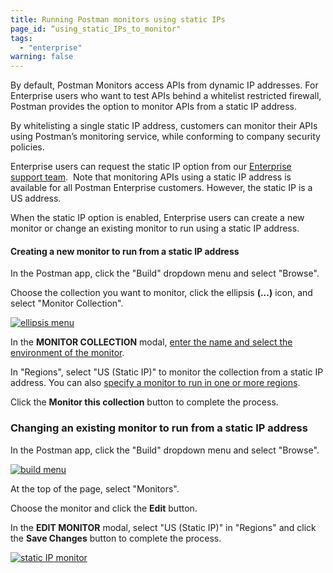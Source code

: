 ```yaml
---
title: Running Postman monitors using static IPs
page_id: “using_static_IPs_to_monitor"
tags: 
  - "enterprise"
warning: false
---
```


By default, Postman Monitors access APIs from dynamic IP addresses. For Enterprise users who want to test APIs behind a whitelist restricted firewall, Postman provides the option to monitor APIs from a static IP address. 

By whitelisting a single static IP address, customers can monitor their APIs using Postman’s monitoring service, while conforming to company security policies. 

Enterprise users can request the static IP option from our [Enterprise support team](http://pages.getpostman.com/Enterprise-Sales_Contact-Us.html).  Note that monitoring APIs using a static IP address is available for all Postman Enterprise customers. However, the static IP is a US address.

When the static IP option is enabled, Enterprise users can create a new monitor or change an existing monitor to run using a static IP address.

#### Creating a new monitor to run from a static IP address

In the Postman app, click the "Build" dropdown menu and select "Browse". 

Choose the collection you want to monitor, click the ellipsis **(...)** icon, and select "Monitor Collection". 

[![ellipsis menu](https://s3.amazonaws.com/postman-static-getpostman-com/postman-docs/ENT-mock-collection2.png)](https://s3.amazonaws.com/postman-static-getpostman-com/postman-docs/ENT-mock-collection2.png)

In the **MONITOR COLLECTION** modal, [enter the name and select the environment of the monitor](/docs/v6/postman/monitors/setting_up_monitor).  

In "Regions", select "US (Static IP)" to monitor the collection from a static IP address. You can also [specify a monitor to run in one or more regions](/docs/v6/postman/monitors/setting_up_monitor). 

Click the **Monitor this collection** button to complete the process.

### Changing an existing monitor to run from a static IP address

In the Postman app, click the "Build" dropdown menu and select "Browse".

[![build menu](https://s3.amazonaws.com/postman-static-getpostman-com/postman-docs/WS-build-menu1.png)](https://s3.amazonaws.com/postman-static-getpostman-com/postman-docs/WS-build-menu1.png)

At the top of the page, select "Monitors". 

Choose the monitor and click the **Edit** button.

In the **EDIT MONITOR** modal, select "US (Static IP)" in "Regions" and click the **Save Changes** button to complete the process.

[![static IP monitor](https://s3.amazonaws.com/postman-static-getpostman-com/postman-docs/ENT-select-staticIP2.png)](https://s3.amazonaws.com/postman-static-getpostman-com/postman-docs/ENT-select-staticIP2.png)  
